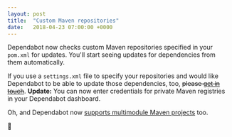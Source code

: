 ```yaml
---
layout: post
title:  "Custom Maven repositories"
date:   2018-04-23 07:00:00 +0000
---
```


Dependabot now checks custom Maven repositories specified in your `pom.xml` for
updates. You'll start seeing updates for dependencies from them automatically.

If you use a `settings.xml` file to specify your repositories and would like
Dependabot to be able to update those dependencies, too, ~~please
[get in touch][get-in-touch]~~. **Update:** You can now enter credentials for
private Maven registries in your Dependabot dashboard.

Oh, and Dependabot now [supports multimodule Maven projects][multimodule-projects]
too.

🎉

[get-in-touch]: mailto:support@dependabot.com
[multimodule-projects]: multimodule-maven-files
